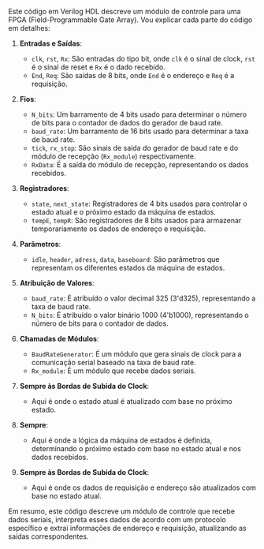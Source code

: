 Este código em Verilog HDL descreve um módulo de controle para uma FPGA (Field-Programmable Gate Array). Vou explicar cada parte do código em detalhes:

1. **Entradas e Saídas**:
   - `clk`, `rst`, `Rx`: São entradas do tipo bit, onde `clk` é o sinal de clock, `rst` é o sinal de reset e `Rx` é o dado recebido.
   - `End`, `Req`: São saídas de 8 bits, onde `End` é o endereço e `Req` é a requisição.

2. **Fios**:
   - `N_bits`: Um barramento de 4 bits usado para determinar o número de bits para o contador de dados do gerador de baud rate.
   - `baud_rate`: Um barramento de 16 bits usado para determinar a taxa de baud rate.
   - `tick`, `rx_stop`: São sinais de saída do gerador de baud rate e do módulo de recepção (`Rx_module`) respectivamente.
   - `RxData`: É a saída do módulo de recepção, representando os dados recebidos.

3. **Registradores**:
   - `state`, `next_state`: Registradores de 4 bits usados para controlar o estado atual e o próximo estado da máquina de estados.
   - `tempE`, `tempR`: São registradores de 8 bits usados para armazenar temporariamente os dados de endereço e requisição.

4. **Parâmetros**:
   - `idle`, `header`, `adress`, `data`, `baseboard`: São parâmetros que representam os diferentes estados da máquina de estados.

5. **Atribuição de Valores**:
   - `baud_rate`: É atribuído o valor decimal 325 (3'd325), representando a taxa de baud rate.
   - `N_bits`: É atribuído o valor binário 1000 (4'b1000), representando o número de bits para o contador de dados.

6. **Chamadas de Módulos**:
   - `BaudRateGenerator`: É um módulo que gera sinais de clock para a comunicação serial baseado na taxa de baud rate.
   - `Rx_module`: É um módulo que recebe dados seriais.

7. **Sempre às Bordas de Subida do Clock**:
   - Aqui é onde o estado atual é atualizado com base no próximo estado.
   
8. **Sempre**: 
   - Aqui é onde a lógica da máquina de estados é definida, determinando o próximo estado com base no estado atual e nos dados recebidos.
   
9. **Sempre às Bordas de Subida do Clock**:
   - Aqui é onde os dados de requisição e endereço são atualizados com base no estado atual.

Em resumo, este código descreve um módulo de controle que recebe dados seriais, interpreta esses dados de acordo com um protocolo específico e extrai informações de endereço e requisição, atualizando as saídas correspondentes.
